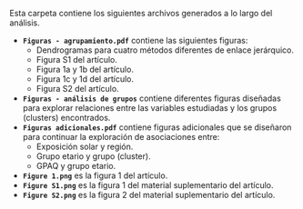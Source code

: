 Esta carpeta contiene los siguientes archivos generados a lo largo del análisis.
- **`Figuras - agrupamiento.pdf`** contiene las siguientes figuras:
  - Dendrogramas para cuatro métodos diferentes de enlace jerárquico.
  - Figura S1 del artículo.
  - Figura 1a y 1b del artículo.
  - Figura 1c y 1d del artículo.
  - Figura S2 del artículo.
- **`Figuras - análisis de grupos`** contiene diferentes figuras diseñadas para explorar relaciones entre las variables estudiadas y los grupos (clusters) encontrados.
- **`Figuras adicionales.pdf`** contiene figuras adicionales que se diseñaron para continuar la exploración de asociaciones entre:
  - Exposición solar y región.
  - Grupo etario y grupo (cluster).
  - GPAQ y grupo etario.
- **`Figure 1.png`** es la figura 1 del artículo.
- **`Figure S1.png`** es la figura 1 del material suplementario del artículo.
- **`Figure S2.png`** es la figura 2 del material suplementario del artículo.

